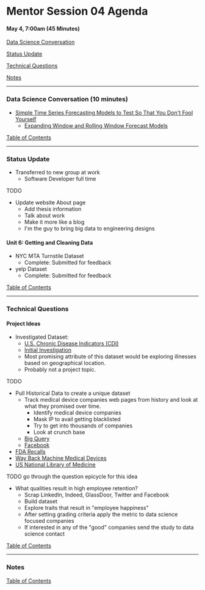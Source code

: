 # Mentor Session 04 Agenda

#### May 4, 7:00am (45 Minutes)


[Data Science Conversation](#ds_converstation)

[Status Update](#status_update)

[Technical Questions](#technical_questions)

[Notes](#notes)


---
### <a name="ds_conversation"></a> Data Science Conversation (10 minutes)
- [Simple Time Series Forecasting Models to Test So That You Don't Fool Yourself](http://machinelearningmastery.com/simple-time-series-forecasting-models/)
    - [Expanding Window and Rolling Window Forecast Models](https://github.com/TimothyHelton/k2datascience/blob/master/notebooks/Time_Series_Forcasting.ipynb)

[Table of Contents](#toc)


---
### <a name="status_update"></a> Status Update
- Transferred to new group at work
    - Software Developer full time
    
TODO
- Update website About page
    - Add thesis information
    - Talk about work
    - Make it more like a blog
    - I'm the guy to bring big data to engineering designs

#### Unit 6: Getting and Cleaning Data
- NYC MTA Turnstile Dataset
    - Complete: Submitted for feedback
- yelp Dataset
    - Complete: Submitted for feedback

[Table of Contents](#toc)


---
### <a name="technical_questions"></a> Technical Questions 

#### Project Ideas
- Investigated Dataset:
    - [U.S. Chronic Disease Indicators (CDI)](https://catalog.data.gov/dataset/u-s-chronic-disease-indicators-cdi-e50c9)
    - [Initial Investigation](https://github.com/TimothyHelton/k2datascience/blob/master/notebooks/US_Chronic_Disease_Indicators.ipynb)
    - Most promising attribute of this dataset would be exploring illnesses 
    based on geographical location.
    - Probably not a project topic.

TODO
- Pull Historical Data to create a unique dataset
    - Track medical device companies web pages from history and look at what
     they promised over time.
        - Identify medical device companies
        - Mask IP to avail getting blacklisted
        - Try to get into thousands of companies
        - Look at crunch base 
    - [Big Query](https://cloud.google.com/bigquery/what-is-bigquery)
    - [Facebook](https://developers.facebook.com/docs/graph-api)
- [FDA Recalls](https://www.fda.gov/MedicalDevices/Safety/ListofRecalls/default.htm)
- [Way Back Machine Medical Devices](http://wayback.archive-it.org/7993/20170110233525/http://www.fda.gov/MedicalDevices/DeviceRegulationandGuidance/Databases/default.htm)
- [US National Library of Medicine](https://accessgudid.nlm.nih.gov/)

TODO go through the question epicycle for this idea 
- What qualities result in high employee retention?
    - Scrap LinkedIn, Indeed, GlassDoor, Twitter and Facebook
    - Build dataset
    - Explore traits that result in "employee happiness"
    - After setting grading criteria apply the metric to data science 
    focused companies
    - If interested in any of the "good" companies send the study to data 
    science contact
    
[Table of Contents](#toc)


---
### <a name="notes"></a> Notes

    

[Table of Contents](#toc)

